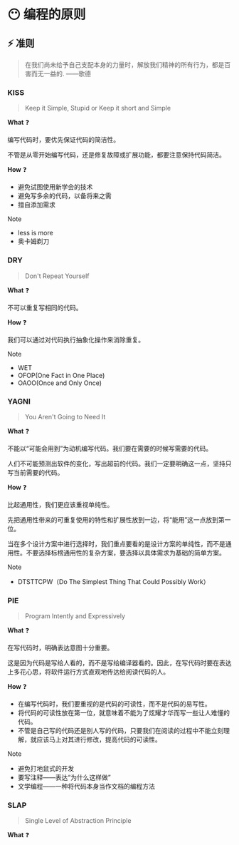 # :no_mouth: 编程的原则

## :zap: 准则

> 在我们尚未给予自己支配本身的力量时，解放我们精神的所有行为，都是百害而无一益的. ——歌德

### KISS

> Keep it  Simple, Stupid or Keep it short and Simple

**What** :question:

编写代码时，要优先保证代码的简洁性。

不管是从零开始编写代码，还是修复故障或扩展功能，都要注意保持代码简洁。

**How** :question:

- 避免试图使用新学会的技术
- 避免写多余的代码，以备将来之需
- 擅自添加需求

> [!note]
>
> - less is more
> - 奥卡姆剃刀

### DRY

> Don't Repeat Yourself

**What** :question:

不可以重复写相同的代码。

**How** :question:

我们可以通过对代码执行抽象化操作来消除重复。

> [!note]
>
> - WET
> - OFOP(One Fact in One Place)
> - OAOO(Once and Only Once)

### YAGNI

> You Aren't Going to Need It

**What** :question:

不能以“可能会用到”为动机编写代码。我们要在需要的时候写需要的代码。

人们不可能预测出软件的变化，写出超前的代码。我们一定要明确这一点，坚持只写当前需要的代码。

**How** :question:

比起通用性，我们更应该重视单纯性。

先把通用性带来的可重复使用的特性和扩展性放到一边，将“能用”这一点放到第一位。

当在多个设计方案中进行选择时，我们重点要看的是设计方案的单纯性，而不是通用性。不要选择标榜通用性的复杂方案，要选择以具体需求为基础的简单方案。

> [!note]
>
> - DTSTTCPW（Do The Simplest Thing That Could Possibly Work）

### PIE

> Program Intently and Expressively

**What** :question:

在写代码时，明确表达意图十分重要。

这是因为代码是写给人看的，而不是写给编译器看的。因此，在写代码时要在表达上多花心思，将软件运行方式直观地传达给阅读代码的人。

**How** :question:

- 在编写代码时，我们要重视的是代码的可读性，而不是代码的易写性。
- 将代码的可读性放在第一位，就意味着不能为了炫耀才华而写一些让人难懂的代码。
- 不管是自己写的代码还是别人写的代码，只要我们在阅读的过程中不能立刻理解，就应该马上对其进行修改，提高代码的可读性。

> [!note]
>
> - 避免打地鼠式的开发
> - 要写注释——表达“为什么这样做”
> - 文学编程——一种将代码本身当作文档的编程方法

### SLAP

> Single Level of Abstraction Principle

**What** :question:


